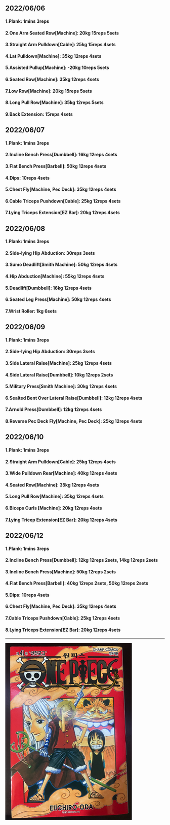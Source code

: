 ## 2022/06/06
#### 1.Plank: 1mins 3reps
#### 2.One Arm Seated Row\[Machine\]: 20kg 15reps 5sets
#### 3.Straight Arm Pulldown\[Cable\]: 25kg 15reps 4sets
#### 4.Lat Pulldown\[Machine\]: 35kg 12reps 4sets
#### 5.Assisted Pullup\[Machine\]: -20kg 10reps 5sets
#### 6.Seated Row\[Machine\]: 35kg 12reps 4sets
#### 7.Low Row\[Machine\]: 20kg 15reps 5sets
#### 8.Long Pull Row\[Machine]: 35kg 12reps 5sets
#### 9.Back Extension: 15reps 4sets

## 2022/06/07
#### 1.Plank: 1mins 3reps
#### 2.Incline Bench Press\[Dumbbell\]: 16kg 12reps 4sets
#### 3.Flat Bench Press\[Barbell\]: 50kg 12reps 4sets
#### 4.Dips: 10reps 4sets
#### 5.Chest Fly\[Machine, Pec Deck\]: 35kg 12reps 4sets
#### 6.Cable Triceps Pushdown\[Cable\]: 25kg 12reps 4sets
#### 7.Lying Triceps Extension\[EZ Bar\]: 20kg 12reps 4sets 

## 2022/06/08
#### 1.Plank: 1mins 3reps
#### 2.Side-lying Hip Abduction: 30reps 3sets
#### 3.Sumo Deadlift\[Smith Machine\]: 50kg 12reps 4sets
#### 4.Hip Abduction\[Machine\]: 55kg 12reps 4sets
#### 5.Deadlift\[Dumbbell\]: 16kg 12reps 4sets
#### 6.Seated Leg Press\[Machine\]: 50kg 12reps 4sets
#### 7.Wrist Roller: 1kg 6sets

## 2022/06/09
#### 1.Plank: 1mins 3reps
#### 2.Side-lying Hip Abduction: 30reps 3sets
#### 3.Side Lateral Raise\[Machine\]: 25kg 12reps 4sets
#### 4.Side Lateral Raise\[Dumbbell\]: 10kg 12reps 2sets
#### 5.Military Press\[Smith Machine\]: 30kg 12reps 4sets
#### 6.Sealted Bent Over Lateral Raise\[Dumbbell\]: 12kg 12reps 4sets
#### 7.Arnold Press\[Dumbbell\]: 12kg 12reps 4sets
#### 8.Reverse Pec Deck Fly\[Machine, Pec Deck\]: 25kg 12reps 4sets

## 2022/06/10
#### 1.Plank: 1mins 3reps
#### 2.Straight Arm Pulldown\[Cable\]: 25kg 12reps 4sets
#### 3.Wide Pulldown Rear\[Machine\]: 40kg 12reps 4sets
#### 4.Seated Row\[Machine\]: 35kg 12reps 4sets
#### 5.Long Pull Row\[Machine]: 35kg 12reps 4sets
#### 6.Biceps Curls \[Machine\]: 20kg 12reps 4sets
#### 7.Lying Tricep Extension\[EZ Bar\]: 20kg 12reps 4sets 

## 2022/06/12
#### 1.Plank: 1mins 3reps
#### 2.Incline Bench Press\[Dumbbell\]: 12kg 12reps 2sets, 14kg 12reps 2sets
#### 3.Incline Bench Press\[Machine\]: 50kg 12reps 2sets
#### 4.Flat Bench Press\[Barbell\]: 40kg 12reps 2sets, 50kg 12reps 2sets 
#### 5.Dips: 10reps 4sets
#### 6.Chest Fly\[Machine, Pec Deck\]: 35kg 12reps 4sets
#### 7.Cable Triceps Pushdown\[Cable\]: 25kg 12reps 4sets
#### 8.Lying Triceps Extension\[EZ Bar\]: 20kg 12reps 4sets 

---

<img src='./_resources/__041.png' width='400px' />
